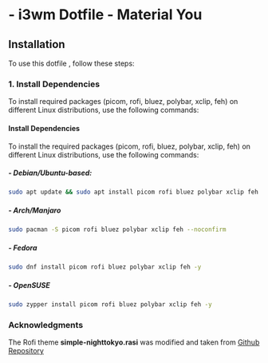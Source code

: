 # - i3wm Dotfile - Material You

## Installation

To use this dotfile , follow these steps:

### 1. Install Dependencies

To install required packages (picom, rofi, bluez, polybar, xclip, feh) on different Linux distributions, use the following commands:


#### Install Dependencies

To install the required packages (picom, rofi, bluez, polybar, xclip, feh) on different Linux distributions, use the following commands:

##### - Debian/Ubuntu-based:
```bash
sudo apt update && sudo apt install picom rofi bluez polybar xclip feh -y
```

##### - Arch/Manjaro
```bash
sudo pacman -S picom rofi bluez polybar xclip feh --noconfirm
```
##### - Fedora
```bash
sudo dnf install picom rofi bluez polybar xclip feh -y
```
##### - OpenSUSE
```bash
sudo zypper install picom rofi bluez polybar xclip feh -y
```

### Acknowledgments
The Rofi theme **simple-nighttokyo.rasi** was modified and taken from [Github Repository](https://github.com/newmanls/rofi-themes-collection)
